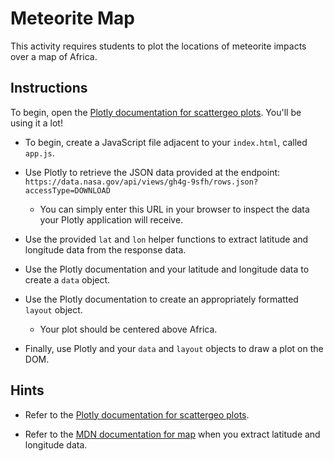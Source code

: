 # Meteorite Map

This activity requires students to plot the locations of meteorite impacts over a map of Africa. 

## Instructions

To begin, open the [Plotly documentation for scattergeo plots](https://plot.ly/javascript/scatter-plots-on-maps/). You'll be using it a lot!

* To begin, create a JavaScript file adjacent to your `index.html`, called `app.js`.

* Use Plotly to retrieve the JSON data provided at the endpoint: `https://data.nasa.gov/api/views/gh4g-9sfh/rows.json?accessType=DOWNLOAD`

  * You can simply enter this URL in your browser to inspect the data your Plotly application will receive.

* Use the provided `lat` and `lon` helper functions to extract latitude and longitude data from the response data.

* Use the Plotly documentation and your latitude and longitude data to create a `data` object.

* Use the Plotly documentation to create an appropriately formatted `layout` object.

  * Your plot should be centered above Africa.

* Finally, use Plotly and your `data` and `layout` objects to draw a plot on the DOM.

## Hints

* Refer to the [Plotly documentation for scattergeo plots](https://plot.ly/javascript/scatter-plots-on-maps/).

* Refer to the [MDN documentation for map](https://developer.mozilla.org/en-US/docs/Web/JavaScript/Reference/Global_Objects/Array/map) when you extract latitude and longitude data.
